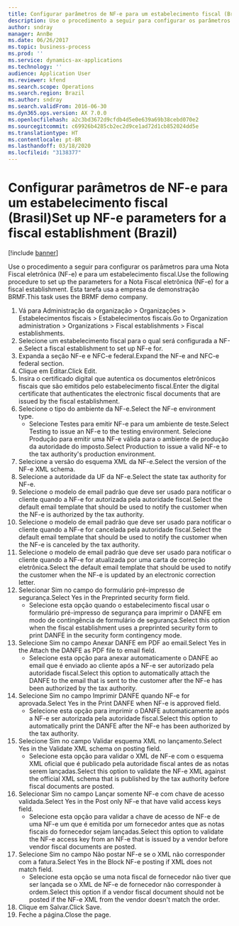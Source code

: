 ```yaml
---
title: Configurar parâmetros de NF-e para um estabelecimento fiscal (Brasil)
description: Use o procedimento a seguir para configurar os parâmetros para uma Nota Fiscal eletrônica (NF-e) e para um estabelecimento fiscal.
author: sndray
manager: AnnBe
ms.date: 06/26/2017
ms.topic: business-process
ms.prod: ''
ms.service: dynamics-ax-applications
ms.technology: ''
audience: Application User
ms.reviewer: kfend
ms.search.scope: Operations
ms.search.region: Brazil
ms.author: sndray
ms.search.validFrom: 2016-06-30
ms.dyn365.ops.version: AX 7.0.0
ms.openlocfilehash: a2c3bd3672d9cfdb4d5e0e639a69b38cebd070e2
ms.sourcegitcommit: c69926b4285cb2ec2d9ce1ad72d1cb852024dd5e
ms.translationtype: HT
ms.contentlocale: pt-BR
ms.lasthandoff: 03/18/2020
ms.locfileid: "3138377"
---
```

# <a name="set-up-nf-e-parameters-for-a-fiscal-establishment-brazil"></a><span data-ttu-id="3815d-103">Configurar parâmetros de NF-e para um estabelecimento fiscal (Brasil)</span><span class="sxs-lookup"><span data-stu-id="3815d-103">Set up NF-e parameters for a fiscal establishment (Brazil)</span></span>

[!include [banner](../../includes/banner.md)]

<span data-ttu-id="3815d-104">Use o procedimento a seguir para configurar os parâmetros para uma Nota Fiscal eletrônica (NF-e) e para um estabelecimento fiscal.</span><span class="sxs-lookup"><span data-stu-id="3815d-104">Use the following procedure to set up the parameters for a Nota Fiscal eletrônica (NF-e) for a fiscal establishment.</span></span> <span data-ttu-id="3815d-105">Esta tarefa usa a empresa de demonstração BRMF.</span><span class="sxs-lookup"><span data-stu-id="3815d-105">This task uses the BRMF demo company.</span></span>

1. <span data-ttu-id="3815d-106">Vá para Administração da organização > Organizações > Estabelecimentos fiscais > Estabelecimentos fiscais.</span><span class="sxs-lookup"><span data-stu-id="3815d-106">Go to Organization administration > Organizations > Fiscal establishments > Fiscal establishments.</span></span>
2. <span data-ttu-id="3815d-107">Selecione um estabelecimento fiscal para o qual será configurada a NF-e.</span><span class="sxs-lookup"><span data-stu-id="3815d-107">Select a fiscal establishment to set up NF-e for.</span></span>
3. <span data-ttu-id="3815d-108">Expanda a seção NF-e e NFC-e federal.</span><span class="sxs-lookup"><span data-stu-id="3815d-108">Expand the NF-e and NFC-e federal section.</span></span>
4. <span data-ttu-id="3815d-109">Clique em Editar.</span><span class="sxs-lookup"><span data-stu-id="3815d-109">Click Edit.</span></span>
5. <span data-ttu-id="3815d-110">Insira o certificado digital que autentica os documentos eletrônicos fiscais que são emitidos pelo estabelecimento fiscal.</span><span class="sxs-lookup"><span data-stu-id="3815d-110">Enter the digital certificate that authenticates the electronic fiscal documents that are issued by the fiscal establishment.</span></span>
6. <span data-ttu-id="3815d-111">Selecione o tipo do ambiente da NF-e.</span><span class="sxs-lookup"><span data-stu-id="3815d-111">Select the NF-e environment type.</span></span>
    * <span data-ttu-id="3815d-112">Selecione Testes para emitir NF-e para um ambiente de teste.</span><span class="sxs-lookup"><span data-stu-id="3815d-112">Select Testing to issue an NF-e to the testing environment.</span></span> <span data-ttu-id="3815d-113">Selecione Produção para emitir uma NF-e válida para o ambiente de produção da autoridade do imposto.</span><span class="sxs-lookup"><span data-stu-id="3815d-113">Select Production to issue a valid NF-e to the tax authority's production environment.</span></span>  
7. <span data-ttu-id="3815d-114">Selecione a versão do esquema XML da NF-e.</span><span class="sxs-lookup"><span data-stu-id="3815d-114">Select the version of the NF-e XML schema.</span></span>
8. <span data-ttu-id="3815d-115">Selecione a autoridade da UF da NF-e.</span><span class="sxs-lookup"><span data-stu-id="3815d-115">Select the state tax authority for NF-e.</span></span>
9. <span data-ttu-id="3815d-116">Selecione o modelo de email padrão que deve ser usado para notificar o cliente quando a NF-e for autorizada pela autoridade fiscal.</span><span class="sxs-lookup"><span data-stu-id="3815d-116">Select the default email template that should be used to notify the customer when the NF-e is authorized by the tax authority.</span></span>
10. <span data-ttu-id="3815d-117">Selecione o modelo de email padrão que deve ser usado para notificar o cliente quando a NF-e for cancelada pela autoridade fiscal.</span><span class="sxs-lookup"><span data-stu-id="3815d-117">Select the default email template that should be used to notify the customer when the NF-e is canceled by the tax authority.</span></span>
11. <span data-ttu-id="3815d-118">Selecione o modelo de email padrão que deve ser usado para notificar o cliente quando a NF-e for atualizada por uma carta de correção eletrônica.</span><span class="sxs-lookup"><span data-stu-id="3815d-118">Select the default email template that should be used to notify the customer when the NF-e is updated by an electronic correction letter.</span></span>
12. <span data-ttu-id="3815d-119">Selecionar Sim no campo do formulário pré-impresso de segurança.</span><span class="sxs-lookup"><span data-stu-id="3815d-119">Select Yes in the Preprinted security form field.</span></span>
    * <span data-ttu-id="3815d-120">Selecione esta opção quando o estabelecimento fiscal usar o formulário pré-impresso de segurança para imprimir o DANFE em modo de contingência de formulário de segurança.</span><span class="sxs-lookup"><span data-stu-id="3815d-120">Select this option when the fiscal establishment uses a preprinted security form to print DANFE in the security form contingency mode.</span></span>  
13. <span data-ttu-id="3815d-121">Selecione Sim no campo Anexar DANFE em PDF ao email.</span><span class="sxs-lookup"><span data-stu-id="3815d-121">Select Yes in the Attach the DANFE as PDF file to  email field.</span></span>
    * <span data-ttu-id="3815d-122">Selecione esta opção para anexar automaticamente o DANFE ao email que é enviado ao cliente após a NF-e ser autorizado pela autoridade fiscal.</span><span class="sxs-lookup"><span data-stu-id="3815d-122">Select this option to automatically attach the DANFE to the email that is sent to the customer after the NF-e has been authorized by the tax authority.</span></span>  
14. <span data-ttu-id="3815d-123">Selecione Sim no campo Imprimir DANFE quando NF-e for aprovada.</span><span class="sxs-lookup"><span data-stu-id="3815d-123">Select Yes in the Print DANFE when NF-e is approved field.</span></span>
    * <span data-ttu-id="3815d-124">Selecione esta opção para imprimir o DANFE automaticamente após a NF-e ser autorizada pela autoridade fiscal.</span><span class="sxs-lookup"><span data-stu-id="3815d-124">Select this option to automatically print the DANFE after the NF-e has been authorized by the tax authority.</span></span>  
15. <span data-ttu-id="3815d-125">Selecione Sim no campo Validar esquema XML no lançamento.</span><span class="sxs-lookup"><span data-stu-id="3815d-125">Select Yes in the Validate XML schema on posting field.</span></span>
    * <span data-ttu-id="3815d-126">Selecione esta opção para validar o XML de NF-e com o esquema XML oficial que é publicado pela autoridade fiscal antes de as notas serem lançadas.</span><span class="sxs-lookup"><span data-stu-id="3815d-126">Select this option to validate the NF-e XML against the official XML schema that is published by the tax authority before fiscal documents are posted.</span></span>  
16. <span data-ttu-id="3815d-127">Selecionar Sim no campo Lançar somente NF-e com chave de acesso validada.</span><span class="sxs-lookup"><span data-stu-id="3815d-127">Select Yes in the Post only NF-e that have valid access keys field.</span></span>
    * <span data-ttu-id="3815d-128">Selecione esta opção para validar a chave de acesso de NF-e de uma NF-e um que é emitida por um fornecedor antes que as notas fiscais do fornecedor sejam lançadas.</span><span class="sxs-lookup"><span data-stu-id="3815d-128">Select this option to validate the NF-e access key from an NF-e that is issued by a vendor before vendor fiscal documents are posted.</span></span>  
17. <span data-ttu-id="3815d-129">Selecione Sim no campo Não postar NF-e se o XML não corresponder com a fatura.</span><span class="sxs-lookup"><span data-stu-id="3815d-129">Select Yes in the Block NF-e posting if XML does not match field.</span></span>
    * <span data-ttu-id="3815d-130">Selecione esta opção se uma nota fiscal de fornecedor não tiver que ser lançada se o XML de NF-e de fornecedor não corresponder à ordem.</span><span class="sxs-lookup"><span data-stu-id="3815d-130">Select this option if a vendor fiscal document should not be posted if the NF-e XML from the vendor doesn't match the order.</span></span>  
18. <span data-ttu-id="3815d-131">Clique em Salvar.</span><span class="sxs-lookup"><span data-stu-id="3815d-131">Click Save.</span></span>
19. <span data-ttu-id="3815d-132">Feche a página.</span><span class="sxs-lookup"><span data-stu-id="3815d-132">Close the page.</span></span>

